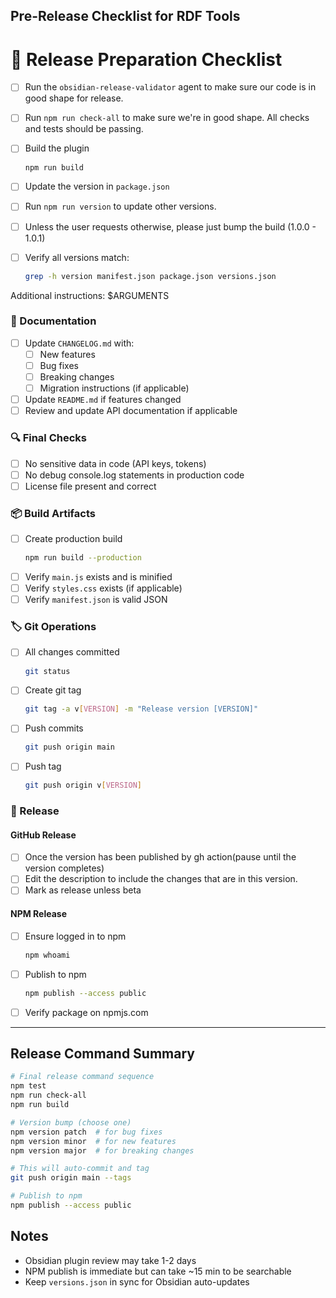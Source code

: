 ## Pre-Release Checklist for RDF Tools

# 🚀 Release Preparation Checklist

- [ ] Run the `obsidian-release-validator` agent to make sure our code is in good shape for release.

- [ ] Run `npm run check-all` to make sure we're in good shape. All checks and tests should be passing.
- [ ] Build the plugin
  ```bash
  npm run build
  ```

- [ ] Update the version in `package.json` 
- [ ] Run `npm run version` to update other versions.
- [ ] Unless the user requests otherwise, please just bump the build (1.0.0 - 1.0.1)
- [ ] Verify all versions match: 
  ```bash
  grep -h version manifest.json package.json versions.json
  ```

Additional instructions: $ARGUMENTS


### 📝 Documentation

- [ ] Update `CHANGELOG.md` with:
  - [ ] New features
  - [ ] Bug fixes
  - [ ] Breaking changes
  - [ ] Migration instructions (if applicable)
- [ ] Update `README.md` if features changed
- [ ] Review and update API documentation if applicable

### 🔍 Final Checks

- [ ] No sensitive data in code (API keys, tokens)
- [ ] No debug console.log statements in production code
- [ ] License file present and correct

### 📦 Build Artifacts

- [ ] Create production build
  ```bash
  npm run build --production
  ```
- [ ] Verify `main.js` exists and is minified
- [ ] Verify `styles.css` exists (if applicable)
- [ ] Verify `manifest.json` is valid JSON

### 🏷️ Git Operations

- [ ] All changes committed
  ```bash
  git status
  ```
- [ ] Create git tag
  ```bash
  git tag -a v[VERSION] -m "Release version [VERSION]"
  ```
- [ ] Push commits
  ```bash
  git push origin main
  ```
- [ ] Push tag
  ```bash
  git push origin v[VERSION]
  ```

### 🚢 Release

#### GitHub Release
- [ ] Once the version has been published by gh action(pause until the version completes)
- [ ] Edit the description to include the changes that are in this version.
- [ ] Mark as release unless beta

#### NPM Release
- [ ] Ensure logged in to npm
  ```bash
  npm whoami
  ```
- [ ] Publish to npm
  ```bash
  npm publish --access public
  ```
- [ ] Verify package on npmjs.com

---

## Release Command Summary

```bash
# Final release command sequence
npm test
npm run check-all
npm run build

# Version bump (choose one)
npm version patch  # for bug fixes
npm version minor  # for new features
npm version major  # for breaking changes

# This will auto-commit and tag
git push origin main --tags

# Publish to npm
npm publish --access public
```

## Notes
- Obsidian plugin review may take 1-2 days
- NPM publish is immediate but can take ~15 min to be searchable
- Keep `versions.json` in sync for Obsidian auto-updates
